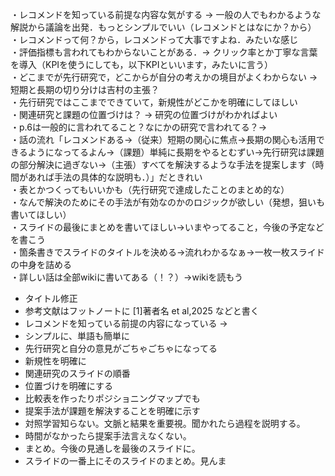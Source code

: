 
・レコメンドを知っている前提な内容な気がする → 一般の人でもわかるような解説から議論を出発．もっとシンプルでいい（レコメンドとはなにか？から）  
・レコメンドって何？から，レコメンドって大事ですよね．みたいな感じ  
・評価指標も言われてもわからないことがある．→ クリック率とか丁寧な言葉を導入（KPIを使うにしても，以下KPIといいます，みたいに言う）  
・どこまでが先行研究で，どこからが自分の考えかの境目がよくわからない → 短期と長期の切り分けは吉村の主張？  
・先行研究ではここまでできていて，新規性がどこかを明確にしてほしい  
・関連研究と課題の位置づけは？ → 研究の位置づけがわかればよい  
・p.6は一般的に言われてること？なにかの研究で言われてる？→  
・話の流れ「レコメンドある→（従来）短期の関心に焦点→長期の関心も活用できるようになってるよん→（課題）単純に長期をやるとむずい→先行研究は課題の部分解決に過ぎない→（主張）すべてを解決するような手法を提案します（時間があれば手法の具体的な説明も．）」だときれい  
・表とかつくってもいいかも（先行研究で達成したことのまとめ的な）  
・なんで解決のためにその手法が有効なのかのロジックが欲しい（発想，狙いも書いてほしい）  
・スライドの最後にまとめを書いてほしい→いまやってること，今後の予定などを書こう  
・箇条書きでスライドのタイトルを決める→流れわかるなぁ→一枚一枚スライドの中身を詰める  
・詳しい話は全部wikiに書いてある（！？）→wikiを読もう


- タイトル修正
- 参考文献はフットノートに [1]著者名 et al,2025 などと書く
- レコメンドを知っている前提の内容になっている → 
- シンプルに、単語も簡単に
- 先行研究と自分の意見がごちゃごちゃになってる
- 新規性を明確に
- 関連研究のスライドの順番
- 位置づけを明確にする
- 比較表を作ったりポジショニングマップでも
- 提案手法が課題を解決することを明確に示す
- 対照学習知らない。文脈と結果を重要視。聞かれたら過程を説明する。
- 時間がなかったら提案手法言えなくない。
- まとめ。今後の見通しを最後のスライドに。
- スライドの一番上にそのスライドのまとめ。見んま